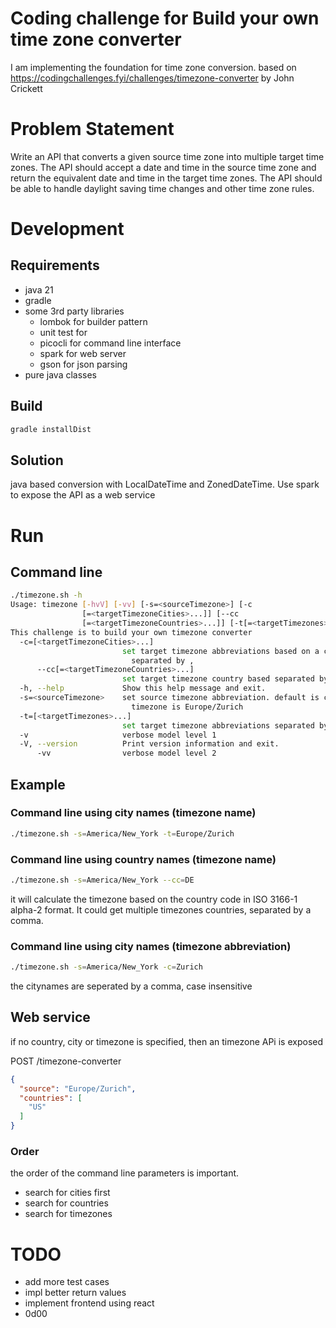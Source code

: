 # Coding challenge for Build your own time zone converter

I am implementing the foundation for time zone conversion.
based on https://codingchallenges.fyi/challenges/timezone-converter
by John Crickett

# Problem Statement
Write an API that converts a given source time zone into multiple target time zones. The API should accept a date and time in the source time zone and return the equivalent date and time in the target time zones.
The API should be able to handle daylight saving time changes and other time zone rules.

# Development

## Requirements

- java 21
- gradle 
- some 3rd party libraries
  - lombok for builder pattern
  - unit test for 
  - picocli for command line interface
  - spark for web server
  - gson for json parsing
- pure java classes 

## Build

```bash
gradle installDist
```



## Solution 

java based conversion with LocalDateTime and ZonedDateTime.
Use spark to expose the API as a web service

# Run

## Command line
```bash
./timezone.sh -h
Usage: timezone [-hvV] [-vv] [-s=<sourceTimezone>] [-c
                [=<targetTimezoneCities>...]] [--cc
                [=<targetTimezoneCountries>...]] [-t[=<targetTimezones>...]]
This challenge is to build your own timezone converter
  -c=[<targetTimezoneCities>...]
                         set target timezone abbreviations based on a city name
                           separated by ,
      --cc[=<targetTimezoneCountries>...]
                         set target timezone country based separated by ,
  -h, --help             Show this help message and exit.
  -s=<sourceTimezone>    set source timezone abbreviation. default is current
                           timezone is Europe/Zurich
  -t=[<targetTimezones>...]
                         set target timezone abbreviations separated by ,
  -v                     verbose model level 1
  -V, --version          Print version information and exit.
      -vv                verbose model level 2
```

## Example

### Command line using city names (timezone name)
```bash
./timezone.sh -s=America/New_York -t=Europe/Zurich
```

### Command line using country names (timezone name)
```bash
./timezone.sh -s=America/New_York --cc=DE
```

it will calculate the timezone based on the country code in ISO 3166-1 alpha-2 format.
It could get multiple timezones countries, separated by a comma.

### Command line using city names (timezone abbreviation)
```bash
./timezone.sh -s=America/New_York -c=Zurich
```

the citynames are seperated by a comma, case insensitive

## Web service
if no country,  city or timezone is specified, then  an timezone APi is exposed

POST /timezone-converter
```json
{
  "source": "Europe/Zurich",
  "countries": [
    "US"
  ]
}
```


### Order

the order of the command line parameters is important.
- search for cities first
- search for countries
- search for timezones

# TODO

- add more test cases
- impl better return values
- implement frontend using react
- 0d00